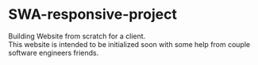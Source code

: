 # SWA-responsive-project
Building Website from scratch for a client.<br>
This website is intended to be initialized soon with some help from couple software engineers friends.
